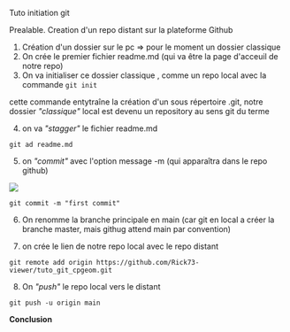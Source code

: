 Tuto initiation git 

Prealable. Creation d'un repo distant sur la plateforme Github 
1.  Création d'un dossier sur le pc => pour le moment un dossier classique 
2. On crée le premier fichier readme.md (qui va être la page d'acceuil de notre repo)
3. On va initialiser ce dossier classique , comme un repo local avec la commande 
```git init```

cette commande entytraîne la création d'un sous répertoire  .git, notre dossier *"classique"* local est devenu un repository au sens git du terme

4. on va *"stagger"* le fichier readme.md

```git ad readme.md```

5. on *"commit"* avec l'option message -m (qui apparaîtra dans le repo github)

![](imag/mesage_commit.png)

```git commit -m "first commit"```

6. On renomme la branche principale en main (car git en local a créer la branche master, mais githug attend main  par convention)

7. on crée le lien de notre repo local avec le repo distant 

```git remote add origin https://github.com/Rick73-viewer/tuto_git_cpgeom.git``` 

8. On *"push"* le repo local vers le distant 

```git push -u origin main```

**Conclusion**
